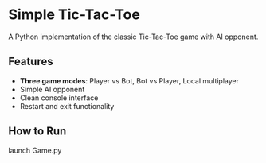 # Simple Tic-Tac-Toe

A Python implementation of the classic Tic-Tac-Toe game with AI opponent.

## Features

- **Three game modes**: Player vs Bot, Bot vs Player, Local multiplayer
- Simple AI opponent
- Clean console interface
- Restart and exit functionality

## How to Run

launch Game.py
